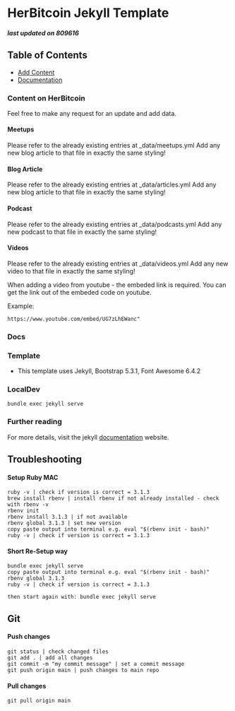 HerBitcoin Jekyll Template
====================
##### last updated on 809616 

## Table of Contents

* [Add Content](#-content)
* [Documentation](#-docs)

### Content on HerBitcoin
Feel free to make any request for an update and add data.

#### Meetups
Please refer to the already existing entries at _data/meetups.yml
Add any new blog article to that file in exactly the same styling!

#### Blog Article
Please refer to the already existing entries at _data/articles.yml
Add any new blog article to that file in exactly the same styling!

#### Podcast
Please refer to the already existing entries at _data/podcasts.yml
Add any new podcast to that file in exactly the same styling!

#### Videos
Please refer to the already existing entries at _data/videos.yml
Add any new video to that file in exactly the same styling!

When adding a video from youtube - the embeded link is required. 
You can get the link out of the embeded code on youtube.

Example: 
```
https://www.youtube.com/embed/UG7zLhEWanc"
```

### Docs

### Template
- This template uses Jekyll, Bootstrap 5.3.1, Font Awesome 6.4.2

### LocalDev
```
bundle exec jekyll serve
```
### Further reading
For more details, visit the jekyll [documentation](http://jekyllrb.com/) website.

## Troubleshooting
#### Setup Ruby MAC
```
ruby -v | check if version is correct = 3.1.3
brew install rbenv | install rbenv if not already installed - check with rbenv -v
rbenv init
rbenv install 3.1.3 | if not available
rbenv global 3.1.3 | set new version
copy paste output into terminal e.g. eval "$(rbenv init - bash)"
ruby -v | check if version is correct = 3.1.3
```
#### Short Re-Setup way
```
bundle exec jekyll serve
copy paste output into terminal e.g. eval "$(rbenv init - bash)"
rbenv global 3.1.3
ruby -v | check if version is correct = 3.1.3

then start again with: bundle exec jekyll serve
```

## Git 
#### Push changes
```
git status | check changed files
git add . | add all changes
git commit -m "my commit message" | set a commit message
git push origin main | push changes to main repo
```
#### Pull changes
```
git pull origin main
```
